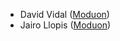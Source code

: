 - David Vidal ([Moduon](https://www.moduon.team/))
- Jairo Llopis ([Moduon](https://www.moduon.team/))
